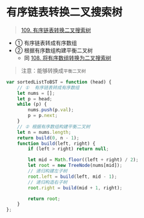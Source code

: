 
# 有序链表转换二叉搜索树



> [109. 有序链表转换二叉搜索树](https://leetcode.cn/problems/convert-sorted-list-to-binary-search-tree/)


- ① 有序链表转成有序数组
- ② 根据有序数组构建平衡二叉树
	- 同 [108. 将有序数组转换为二叉搜索树](/post/p1qmZuvM.html)

>  注意：能够转换成`平衡二叉树`

```javascript
var sortedListToBST = function (head) {
    // ①  有序链表转成有序数组
    let nums = [];
    let p = head;
    while (p) {
        nums.push(p.val);
        p = p.next;
    }
    // ② 根据有序数组构建平衡二叉树
    let n = nums.length;
    return build(0, n - 1);
    function build(left, right) {
        if (left > right) return null;

        let mid = Math.floor((left + right) / 2);
        let root = new TreeNode(nums[mid]);
        // 递归构建左子树
        root.left = build(left, mid - 1);
        // 递归构造右子树
        root.right = build(mid + 1, right);

        return root;
    }
};
```